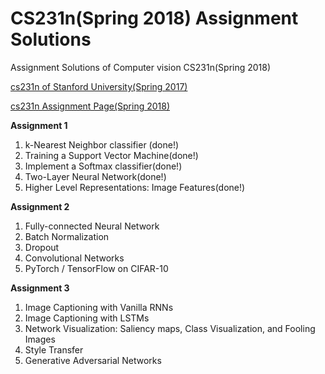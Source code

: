 # CS231n(Spring 2018) Assignment Solutions

Assignment Solutions of Computer vision CS231n(Spring 2018)

[cs231n of Stanford University(Spring 2017)](https://www.youtube.com/watch?v=vT1JzLTH4G4&list=PLC1qU-LWwrF64f4QKQT-Vg5Wr4qEE1Zxk&index=1)

[cs231n Assignment Page(Spring 2018)](http://cs231n.stanford.edu/syllabus.html)

**Assignment 1**

1. k-Nearest Neighbor classifier (done!)
2. Training a Support Vector Machine(done!)
3. Implement a Softmax classifier(done!)
4. Two-Layer Neural Network(done!)
5. Higher Level Representations: Image Features(done!)

**Assignment 2**

1. Fully-connected Neural Network
2. Batch Normalization 
3. Dropout
4. Convolutional Networks
5. PyTorch / TensorFlow on CIFAR-10

**Assignment 3**

1. Image Captioning with Vanilla RNNs 
2. Image Captioning with LSTMs 
3. Network Visualization: Saliency maps, Class Visualization, and Fooling Images
4. Style Transfer
5. Generative Adversarial Networks

